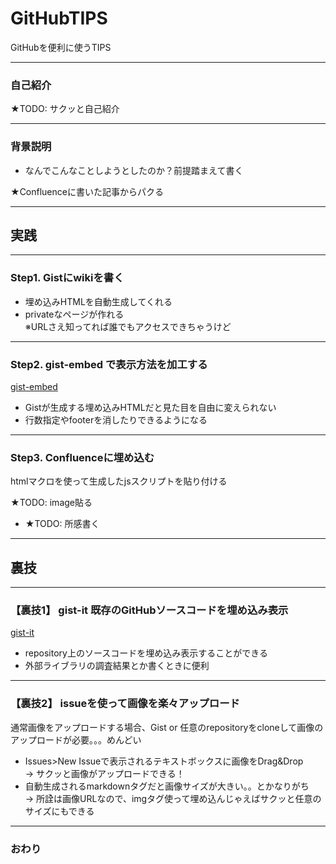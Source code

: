# GitHubTIPS
GitHubを便利に使うTIPS

---

### 自己紹介

★TODO: サクッと自己紹介

---

### 背景説明

- なんでこんなことしようとしたのか？前提踏まえて書く

★Confluenceに書いた記事からパクる

---

## 実践

---

### Step1. Gistにwikiを書く

- 埋め込みHTMLを自動生成してくれる
- privateなページが作れる  
  ※URLさえ知ってれば誰でもアクセスできちゃうけど

---

### Step2. gist-embed で表示方法を加工する

[gist-embed](http://blairvanderhoof.com/gist-embed/)

- Gistが生成する埋め込みHTMLだと見た目を自由に変えられない
- 行数指定やfooterを消したりできるようになる

---

### Step3. Confluenceに埋め込む

htmlマクロを使って生成したjsスクリプトを貼り付ける

★TODO: image貼る

- ★TODO: 所感書く

---

## 裏技

---

### 【裏技1】 gist-it 既存のGitHubソースコードを埋め込み表示

[gist-it](http://gist-it.appspot.com/)

- repository上のソースコードを埋め込み表示することができる
- 外部ライブラリの調査結果とか書くときに便利

---

### 【裏技2】 issueを使って画像を楽々アップロード

通常画像をアップロードする場合、Gist or 任意のrepositoryをcloneして画像のアップロードが必要。。。めんどい

- Issues>New Issueで表示されるテキストボックスに画像をDrag&Drop  
  → サクッと画像がアップロードできる！
- 自動生成されるmarkdownタグだと画像サイズが大きい。。とかなりがち  
  → 所詮は画像URLなので、imgタグ使って埋め込んじゃえばサクッと任意のサイズにもできる

---

### おわり
